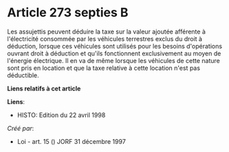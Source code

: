 # Article 273 septies B

Les assujettis peuvent déduire la taxe sur la valeur ajoutée afférente à l'électricité consommée par les véhicules terrestres
exclus du droit à déduction, lorsque ces véhicules sont utilisés pour les besoins d'opérations ouvrant droit à déduction et
qu'ils fonctionnent exclusivement au moyen de l'énergie électrique. Il en va de même lorsque les véhicules de cette nature
sont pris en location et que la taxe relative à cette location n'est pas déductible.

**Liens relatifs à cet article**

**Liens**:

  - HISTO: Edition du 22 avril 1998

_Créé par_:

  - Loi - art. 15 () JORF 31 décembre 1997
